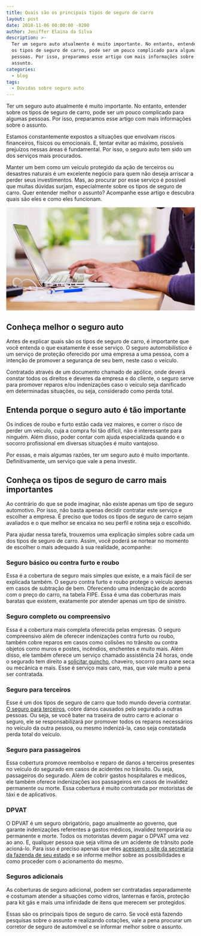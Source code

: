 ```yaml
---
title: Quais são os principais tipos de seguro de carro
layout: post
date: 2018-11-06 00:00:00 -0200
author: Jeniffer Elaina da Silva
description: >-
  Ter um seguro auto atualmente é muito importante. No entanto, entender sobre
  os tipos de seguro de carro, pode ser um pouco complicado para algumas
  pessoas. Por isso, preparamos esse artigo com mais informações sobre o
  assunto.
categories:
  - blog
tags:
  - Dúvidas sobre seguro auto
---
```


Ter um seguro auto atualmente &eacute; muito importante. No entanto, entender sobre os tipos de seguro de carro, pode ser um pouco complicado para algumas pessoas. Por isso, preparamos esse artigo com mais informa&ccedil;&otilde;es sobre o assunto.

Estamos constantemente expostos a situa&ccedil;&otilde;es que envolvam riscos financeiros, f&iacute;sicos ou emocionais. E, tentar evitar ao m&aacute;ximo, poss&iacute;veis preju&iacute;zos nessas &aacute;reas &eacute; fundamental. Por isso, o seguro auto tem sido um dos servi&ccedil;os mais procurados.

Manter um bem como um ve&iacute;culo protegido da a&ccedil;&atilde;o de terceiros ou desastres naturais &eacute; um excelente neg&oacute;cio para quem n&atilde;o deseja arriscar a perder seus investimentos. Mas, ao procurar por esse servi&ccedil;o &eacute; poss&iacute;vel que muitas d&uacute;vidas surjam, especialmente sobre os tipos de seguro de carro. Quer entender melhor o assunto? Acompanhe esse artigo e descubra quais s&atilde;o eles e como eles funcionam.

<font style="vertical-align: inherit;"><font style="vertical-align: inherit;"></font></font>

<font style="vertical-align: inherit;"><font style="vertical-align: inherit;"></font></font>

![Quais são os principais tipos de seguro de carro?](/uploads/quais-sao-os-principais-tipos-de-seguro-de-carro.jpg "Quais são os principais tipos de seguro de carro?")

## Conhe&ccedil;a melhor o seguro auto

Antes de explicar quais s&atilde;o os tipos de seguro de carro, &eacute; importante que voc&ecirc; entenda o que exatamente &eacute; esse servi&ccedil;o. O seguro automobil&iacute;stico &eacute; um servi&ccedil;o de prote&ccedil;&atilde;o oferecido por uma empresa a uma pessoa, com a inten&ccedil;&atilde;o de promover a seguran&ccedil;a de seu bem, neste caso o ve&iacute;culo.

Contratado atrav&eacute;s de um documento chamado de ap&oacute;lice, onde dever&aacute; constar todos os direitos e deveres da empresa e do cliente, o seguro serve para promover reparos e/ou indeniza&ccedil;&otilde;es caso o ve&iacute;culo seja danificado em determinadas situa&ccedil;&otilde;es, ou seja, considerado como perda total.

## Entenda porque o seguro auto &eacute; t&atilde;o importante

Os &iacute;ndices de roubo e furto est&atilde;o cada vez maiores, e correr o risco de perder um ve&iacute;culo, cuja a compra foi t&atilde;o dif&iacute;cil, n&atilde;o &eacute; interessante para ningu&eacute;m. Al&eacute;m disso, poder contar com ajuda especializada quando e o socorro profissional em diversas situa&ccedil;&otilde;es &eacute; muito vantajoso.

Por essas, e mais algumas raz&otilde;es, ter um seguro auto &eacute; muito importante. Definitivamente, um servi&ccedil;o que vale a pena investir.

## Conhe&ccedil;a os tipos de seguro de carro mais importantes

Ao contr&aacute;rio do que se pode imaginar, n&atilde;o existe apenas um tipo de seguro automotivo. Por isso, n&atilde;o basta apenas decidir contratar este servi&ccedil;o e escolher a empresa. &Eacute; preciso que todos os tipos de seguro de carro sejam avaliados e o que melhor se encaixa no seu perfil e rotina seja o escolhido.

Para ajudar nessa tarefa, trouxemos uma explica&ccedil;&atilde;o simples sobre cada um dos tipos de seguro de carro. Assim, voc&ecirc; poder&aacute; se nortear no momento de escolher o mais adequado &agrave; sua realidade, acompanhe:

### Seguro b&aacute;sico ou contra furto e roubo

Essa &eacute; a cobertura de seguro mais simples que existe, e a mais f&aacute;cil de ser explicada tamb&eacute;m. O seguro contra furto e roubo protege o ve&iacute;culo apenas em casos de subtra&ccedil;&atilde;o de bem. Oferecendo uma indeniza&ccedil;&atilde;o de acordo com o pre&ccedil;o do carro, na tabela FIPE. Essa &eacute; uma das coberturas mais baratas que existem, exatamente por atender apenas um tipo de sinistro.

### Seguro completo ou compreensivo

Essa &eacute; a cobertura mais completa oferecida pelas empresas. O seguro compreensivo al&eacute;m de oferecer indeniza&ccedil;&otilde;es contra furto ou roubo, tamb&eacute;m cobre reparos em casos como colis&otilde;es no tr&acirc;nsito ou contra objetos como muros e postes, inc&ecirc;ndios, enchentes e muito mais. Al&eacute;m disso, ele tamb&eacute;m oferece um servi&ccedil;o chamado assist&ecirc;ncia 24 horas, onde o segurado tem direito a [solicitar guincho](https://www.segurodeautomovel.org/guincho-seguro-auto), chaveiro, socorro para pane seca ou mec&acirc;nica e mais. Esse &eacute; servi&ccedil;o mais caro, mas, que vale muito a pena ser contratada.

### Seguro para terceiros

Esse &eacute; um dos tipos de seguro de carro que todo mundo deveria contratar. [O seguro para terceiros](https://www.segurodeautomovel.org/seguro-auto-contra-terceiros), cobre danos causados pelo segurado a outras pessoas. Ou seja, se voc&ecirc; bater na traseira de outro carro e acionar o seguro, ele se responsabilizar&aacute; por promover todos os reparos necess&aacute;rios no ve&iacute;culo da outra pessoa, ou mesmo indeniz&aacute;-la, caso seja constatada perda total do ve&iacute;culo.

### Seguro para passageiros

Essa cobertura promove reembolso e reparo de danos a terceiros presentes no ve&iacute;culo do segurado em casos de acidentes no tr&acirc;nsito. Ou seja, passageiros do segurado. Al&eacute;m de cobrir gastos hospitalares e m&eacute;dicos, ele tamb&eacute;m oferece indeniza&ccedil;&otilde;es aos passageiros em casos de invalidez permanente ou morte. Essa cobertura &eacute; muito contratada por motoristas de t&aacute;xi e de aplicativos.

### DPVAT

O DPVAT &eacute; um seguro obrigat&oacute;rio, pago anualmente ao governo, que garante indeniza&ccedil;&otilde;es referentes a gastos m&eacute;dicos, invalidez tempor&aacute;ria ou permanente e morte. Todos os motoristas devem pagar o DPVAT uma vez ao ano. E, qualquer pessoa que seja v&iacute;tima de um acidente de tr&acirc;nsito pode acion&aacute;-lo. Para isso &eacute; preciso apenas que eles [acessem o site da secretaria da fazenda de seu estado](https://portal.fazenda.sp.gov.br/servicos/ipva/Paginas/mi-dpvat.aspx) e se informe melhor sobre as possibilidades e como proceder com o acionamento do mesmo.

### Seguros adicionais

As coberturas de seguro adicional, podem ser contratadas separadamente e costumam atender a situa&ccedil;&otilde;es como vidros, lanternas e far&oacute;is, prote&ccedil;&atilde;o para kit g&aacute;s e mais uma infinidade de itens que merecem ser protegidos.

Essas s&atilde;o os principais tipos de seguro de carro. Se voc&ecirc; est&aacute; fazendo pesquisas sobre o assunto e realizando cota&ccedil;&otilde;es, vale a pena procurar um corretor de seguro de autom&oacute;vel e se informar melhor sobre o assunto.

<font style="vertical-align: inherit;"><font style="vertical-align: inherit;"></font></font>

<font style="vertical-align: inherit;"><font style="vertical-align: inherit;"></font></font>

<font style="vertical-align: inherit;"><font style="vertical-align: inherit;"></font></font>

<font style="vertical-align: inherit;"><font style="vertical-align: inherit;"></font></font>

<font style="vertical-align: inherit;"><font style="vertical-align: inherit;"></font></font>

<font style="vertical-align: inherit;"><font style="vertical-align: inherit;"></font></font>

<font style="vertical-align: inherit;"><font style="vertical-align: inherit;"></font></font>